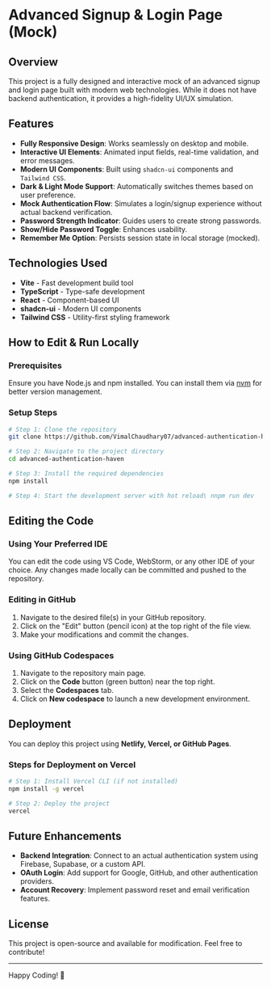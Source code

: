 # Advanced Signup & Login Page (Mock)

## Overview
This project is a fully designed and interactive mock of an advanced signup and login page built with modern web technologies. While it does not have backend authentication, it provides a high-fidelity UI/UX simulation.

## Features
- **Fully Responsive Design**: Works seamlessly on desktop and mobile.
- **Interactive UI Elements**: Animated input fields, real-time validation, and error messages.
- **Modern UI Components**: Built using `shadcn-ui` components and `Tailwind CSS`.
- **Dark & Light Mode Support**: Automatically switches themes based on user preference.
- **Mock Authentication Flow**: Simulates a login/signup experience without actual backend verification.
- **Password Strength Indicator**: Guides users to create strong passwords.
- **Show/Hide Password Toggle**: Enhances usability.
- **Remember Me Option**: Persists session state in local storage (mocked).

## Technologies Used
- **Vite** - Fast development build tool
- **TypeScript** - Type-safe development
- **React** - Component-based UI
- **shadcn-ui** - Modern UI components
- **Tailwind CSS** - Utility-first styling framework

## How to Edit & Run Locally
### Prerequisites
Ensure you have Node.js and npm installed. You can install them via [nvm](https://github.com/nvm-sh/nvm) for better version management.

### Setup Steps
```sh
# Step 1: Clone the repository
git clone https://github.com/VimalChaudhary07/advanced-authentication-haven.git

# Step 2: Navigate to the project directory
cd advanced-authentication-haven

# Step 3: Install the required dependencies
npm install

# Step 4: Start the development server with hot reload\ nnpm run dev
```

## Editing the Code
### Using Your Preferred IDE
You can edit the code using VS Code, WebStorm, or any other IDE of your choice. Any changes made locally can be committed and pushed to the repository.

### Editing in GitHub
1. Navigate to the desired file(s) in your GitHub repository.
2. Click on the "Edit" button (pencil icon) at the top right of the file view.
3. Make your modifications and commit the changes.

### Using GitHub Codespaces
1. Navigate to the repository main page.
2. Click on the **Code** button (green button) near the top right.
3. Select the **Codespaces** tab.
4. Click on **New codespace** to launch a new development environment.

## Deployment
You can deploy this project using **Netlify, Vercel, or GitHub Pages**. 

### Steps for Deployment on Vercel
```sh
# Step 1: Install Vercel CLI (if not installed)
npm install -g vercel

# Step 2: Deploy the project
vercel
```

## Future Enhancements
- **Backend Integration**: Connect to an actual authentication system using Firebase, Supabase, or a custom API.
- **OAuth Login**: Add support for Google, GitHub, and other authentication providers.
- **Account Recovery**: Implement password reset and email verification features.

## License
This project is open-source and available for modification. Feel free to contribute!

---

Happy Coding! 🚀

